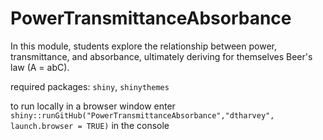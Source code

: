 # PowerTransmittanceAbsorbance
 
In this module, students explore the relationship between power, transmittance, and absorbance, ultimately deriving for themselves Beer's law (A = abC). 

required packages: `shiny`, `shinythemes`

to run locally in a browser window enter `shiny::runGitHub("PowerTransmittanceAbsorbance","dtharvey", launch.browser = TRUE)` in the console
